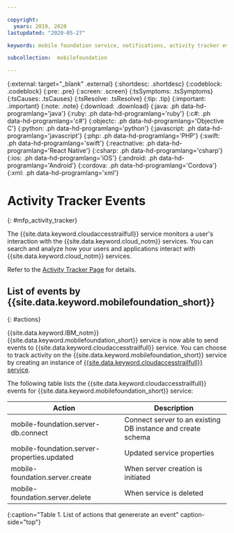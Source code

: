 ```yaml
---

copyright:
  years: 2019, 2020
lastupdated: "2020-05-27"

keywords: mobile foundation service, notifications, activity tracker events, activity tracker, mobile-foundation.server-db.connect, mobile-foundation.server-properties.updated, mobile-foundation.server.create, mobile-foundation.server.delete

subcollection:  mobilefoundation

---
```


{:external: target="_blank" .external}
{:shortdesc: .shortdesc}
{:codeblock: .codeblock}
{:pre: .pre}
{:screen: .screen}
{:tsSymptoms: .tsSymptoms}
{:tsCauses: .tsCauses}
{:tsResolve: .tsResolve}
{:tip: .tip}
{:important: .important}
{:note: .note}
{:download: .download}
{:java: .ph data-hd-programlang='java'}
{:ruby: .ph data-hd-programlang='ruby'}
{:c#: .ph data-hd-programlang='c#'}
{:objectc: .ph data-hd-programlang='Objective C'}
{:python: .ph data-hd-programlang='python'}
{:javascript: .ph data-hd-programlang='javascript'}
{:php: .ph data-hd-programlang='PHP'}
{:swift: .ph data-hd-programlang='swift'}
{:reactnative: .ph data-hd-programlang='React Native'}
{:csharp: .ph data-hd-programlang='csharp'}
{:ios: .ph data-hd-programlang='iOS'}
{:android: .ph data-hd-programlang='Android'}
{:cordova: .ph data-hd-programlang='Cordova'}
{:xml: .ph data-hd-programlang='xml'}

# Activity Tracker Events
{: #mfp_activity_tracker}

The {{site.data.keyword.cloudaccesstrailfull}} service monitors a user's interaction with the {{site.data.keyword.cloud_notm}} services. You can search and analyze how your users and applications interact with {{site.data.keyword.cloud_notm}} services.

Refer to the [Activity Tracker Page](/docs/Activity-Tracker-with-LogDNA?topic=Activity-Tracker-with-LogDNA-getting-started#getting-started) for details.

## List of events by {{site.data.keyword.mobilefoundation_short}}
{: #actions}

{{site.data.keyword.IBM_notm}} {{site.data.keyword.mobilefoundation_short}} service is now able to send events to {{site.data.keyword.cloudaccesstrailfull}}
 service. You can choose to track activity on the {{site.data.keyword.mobilefoundation_short}} service by creating an instance of [{{site.data.keyword.cloudaccesstrailfull}}
 service](https://cloud.ibm.com/observe/activitytracker/create).

The following table lists the {{site.data.keyword.cloudaccesstrailfull}} events for {{site.data.keyword.mobilefoundation_short}} service:

|Action                                                      |Description                                                 |
|------------------------------------------------------------|------------------------------------------------------------|
|mobile-foundation.server-db.connect                         |Connect server to an existing DB instance and create schema |
|mobile-foundation.server-properties.updated                 |Updated service properties                                  |
|mobile-foundation.server.create                             |When server creation is initiated                           |
|mobile-foundation.server.delete                             |When service is deleted                                     |
{:caption="Table 1. List of actions that genererate an event" caption-side="top"}

